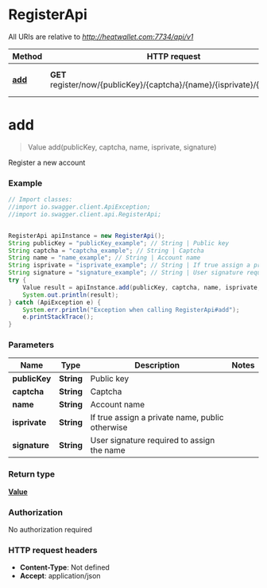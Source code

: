 # RegisterApi

All URIs are relative to *http://heatwallet.com:7734/api/v1*

Method | HTTP request | Description
------------- | ------------- | -------------
[**add**](RegisterApi.md#add) | **GET** register/now/{publicKey}/{captcha}/{name}/{isprivate}/{signature} | Register a new account

<a name="add"></a>
# **add**
> Value add(publicKey, captcha, name, isprivate, signature)

Register a new account

### Example
```java
// Import classes:
//import io.swagger.client.ApiException;
//import io.swagger.client.api.RegisterApi;


RegisterApi apiInstance = new RegisterApi();
String publicKey = "publicKey_example"; // String | Public key
String captcha = "captcha_example"; // String | Captcha
String name = "name_example"; // String | Account name
String isprivate = "isprivate_example"; // String | If true assign a private name, public otherwise
String signature = "signature_example"; // String | User signature required to assign the name
try {
    Value result = apiInstance.add(publicKey, captcha, name, isprivate, signature);
    System.out.println(result);
} catch (ApiException e) {
    System.err.println("Exception when calling RegisterApi#add");
    e.printStackTrace();
}
```

### Parameters

Name | Type | Description  | Notes
------------- | ------------- | ------------- | -------------
 **publicKey** | **String**| Public key |
 **captcha** | **String**| Captcha |
 **name** | **String**| Account name |
 **isprivate** | **String**| If true assign a private name, public otherwise |
 **signature** | **String**| User signature required to assign the name |

### Return type

[**Value**](Value.md)

### Authorization

No authorization required

### HTTP request headers

 - **Content-Type**: Not defined
 - **Accept**: application/json


